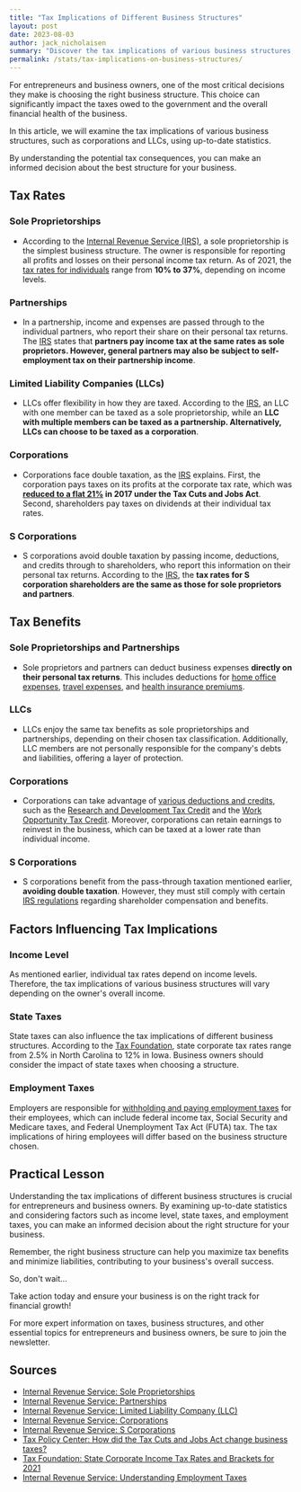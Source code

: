 ```yaml
---
title: "Tax Implications of Different Business Structures"
layout: post
date: 2023-08-03
author: jack_nicholaisen
summary: "Discover the tax implications of various business structures, such as corporations and LLCs, in our in-depth statistical analysis. This article can help you make an informed decision about the right structure for your business, so you can maximize tax benefits and minimize liabilities. Don't miss out on this essential information—read on to save money and grow your business today!"
permalink: /stats/tax-implications-on-business-structures/
---
```


For entrepreneurs and business owners, one of the most critical decisions they make is choosing the right business structure. This choice can significantly impact the taxes owed to the government and the overall financial health of the business. 

In this article, we will examine the tax implications of various business structures, such as corporations and LLCs, using up-to-date statistics. 

By understanding the potential tax consequences, you can make an informed decision about the best structure for your business.

## Tax Rates

### Sole Proprietorships

-   According to the [Internal Revenue Service (IRS)](https://www.irs.gov/businesses/small-businesses-self-employed/sole-proprietorships), a sole proprietorship is the simplest business structure. The owner is responsible for reporting all profits and losses on their personal income tax return. As of 2021, the [tax rates for individuals](https://www.irs.gov/newsroom/irs-provides-tax-inflation-adjustments-for-tax-year-2021) range from **10% to 37%**, depending on income levels.

### Partnerships

-   In a partnership, income and expenses are passed through to the individual partners, who report their share on their personal tax returns. The [IRS](https://www.irs.gov/businesses/small-businesses-self-employed/partnerships) states that **partners pay income tax at the same rates as sole proprietors. However, general partners may also be subject to self-employment tax on their partnership income**.

### Limited Liability Companies (LLCs)

-   LLCs offer flexibility in how they are taxed. According to the [IRS](https://www.irs.gov/businesses/small-businesses-self-employed/limited-liability-company-llc), an LLC with one member can be taxed as a sole proprietorship, while an **LLC with multiple members can be taxed as a partnership. Alternatively, LLCs can choose to be taxed as a corporation**.

### Corporations

-   Corporations face double taxation, as the [IRS](https://www.irs.gov/businesses/small-businesses-self-employed/corporations) explains. First, the corporation pays taxes on its profits at the corporate tax rate, which was **[reduced to a flat 21%](https://www.taxpolicycenter.org/briefing-book/how-did-tax-cuts-and-jobs-act-change-business-taxes) in 2017 under the Tax Cuts and Jobs Act**. Second, shareholders pay taxes on dividends at their individual tax rates.

### S Corporations

-   S corporations avoid double taxation by passing income, deductions, and credits through to shareholders, who report this information on their personal tax returns. According to the [IRS](https://www.irs.gov/businesses/small-businesses-self-employed/s-corporations), the **tax rates for S corporation shareholders are the same as those for sole proprietors and partners**.

## Tax Benefits

###  Sole Proprietorships and Partnerships

-   Sole proprietors and partners can deduct business expenses **directly on their personal tax returns**. This includes deductions for [home office expenses](https://www.irs.gov/businesses/small-businesses-self-employed/home-office-deduction), [travel expenses](https://www.irs.gov/taxtopics/tc511), and [health insurance premiums](https://www.irs.gov/publications/p535#en_US_2020_publink1000208848).

###  LLCs

-   LLCs enjoy the same tax benefits as sole proprietorships and partnerships, depending on their chosen tax classification. Additionally, LLC members are not personally responsible for the company's debts and liabilities, offering a layer of protection.

###  Corporations

-   Corporations can take advantage of [various deductions and credits](https://www.irs.gov/businesses/small-businesses-self-employed/deducting-business-expenses), such as the [Research and Development Tax Credit](https://www.irs.gov/businesses/small-businesses-self-employed/research-credits) and the [Work Opportunity Tax Credit](https://www.irs.gov/businesses/small-businesses-self-employed/work-opportunity-tax-credit). Moreover, corporations can retain earnings to reinvest in the business, which can be taxed at a lower rate than individual income.

###  S Corporations

-   S corporations benefit from the pass-through taxation mentioned earlier, **avoiding double taxation**. However, they must still comply with certain [IRS regulations](https://www.irs.gov/businesses/small-businesses-self-employed/s-corporation-compensation-and-medical-insurance-issues) regarding shareholder compensation and benefits.

## Factors Influencing Tax Implications

###  Income Level

As mentioned earlier, individual tax rates depend on income levels. Therefore, the tax implications of various business structures will vary depending on the owner's overall income.

###  State Taxes

State taxes can also influence the tax implications of different business structures. According to the [Tax Foundation](https://taxfoundation.org/state-corporate-income-tax-rates-brackets-2021/), state corporate tax rates range from 2.5% in North Carolina to 12% in Iowa. Business owners should consider the impact of state taxes when choosing a structure.

###  Employment Taxes

Employers are responsible for [withholding and paying employment taxes](https://www.irs.gov/businesses/small-businesses-self-employed/understanding-employment-taxes) for their employees, which can include federal income tax, Social Security and Medicare taxes, and Federal Unemployment Tax Act (FUTA) tax. The tax implications of hiring employees will differ based on the business structure chosen.

## Practical Lesson

Understanding the tax implications of different business structures is crucial for entrepreneurs and business owners. By examining up-to-date statistics and considering factors such as income level, state taxes, and employment taxes, you can make an informed decision about the right structure for your business. 

Remember, the right business structure can help you maximize tax benefits and minimize liabilities, contributing to your business's overall success. 

So, don't wait...

Take action today and ensure your business is on the right track for financial growth!

For more expert information on taxes, business structures, and other essential topics for entrepreneurs and business owners, be sure to join the newsletter.

<script async data-uid="0625212ce2" src="https://adept-hustler-4565.ck.page/0625212ce2/index.js"></script>

## Sources

-   [Internal Revenue Service: Sole Proprietorships](https://www.irs.gov/businesses/small-businesses-self-employed/sole-proprietorships)
-   [Internal Revenue Service: Partnerships](https://www.irs.gov/businesses/small-businesses-self-employed/partnerships)
-   [Internal Revenue Service: Limited Liability Company (LLC)](https://www.irs.gov/businesses/small-businesses-self-employed/limited-liability-company-llc)
-   [Internal Revenue Service: Corporations](https://www.irs.gov/businesses/small-businesses-self-employed/corporations)
-   [Internal Revenue Service: S Corporations](https://www.irs.gov/businesses/small-businesses-self-employed/s-corporations)
-   [Tax Policy Center: How did the Tax Cuts and Jobs Act change business taxes?](https://www.taxpolicycenter.org/briefing-book/how-did-tax-cuts-and-jobs-act-change-business-taxes)
-   [Tax Foundation: State Corporate Income Tax Rates and Brackets for 2021](https://taxfoundation.org/state-corporate-income-tax-rates-brackets-2021/)
-   [Internal Revenue Service: Understanding Employment Taxes](https://www.irs.gov/businesses/small-businesses-self-employed/understanding-employment-taxes)